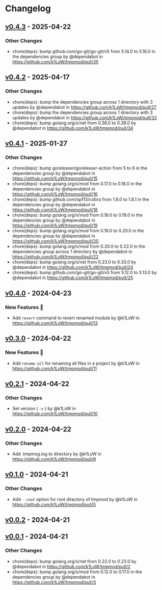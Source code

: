 # Changelog

## [v0.4.3](https://github.com/k1LoW/tmpmod/compare/v0.4.2...v0.4.3) - 2025-04-22
### Other Changes
- chore(deps): bump github.com/go-git/go-git/v5 from 5.14.0 to 5.16.0 in the dependencies group by @dependabot in https://github.com/k1LoW/tmpmod/pull/35

## [v0.4.2](https://github.com/k1LoW/tmpmod/compare/v0.4.1...v0.4.2) - 2025-04-17
### Other Changes
- chore(deps): bump the dependencies group across 1 directory with 3 updates by @dependabot in https://github.com/k1LoW/tmpmod/pull/27
- chore(deps): bump the dependencies group across 1 directory with 3 updates by @dependabot in https://github.com/k1LoW/tmpmod/pull/32
- chore(deps): bump golang.org/x/net from 0.36.0 to 0.38.0 by @dependabot in https://github.com/k1LoW/tmpmod/pull/34

## [v0.4.1](https://github.com/k1LoW/tmpmod/compare/v0.4.0...v0.4.1) - 2025-01-27
### Other Changes
- chore(deps): bump goreleaser/goreleaser-action from 5 to 6 in the dependencies group by @dependabot in https://github.com/k1LoW/tmpmod/pull/15
- chore(deps): bump golang.org/x/mod from 0.17.0 to 0.18.0 in the dependencies group by @dependabot in https://github.com/k1LoW/tmpmod/pull/16
- chore(deps): bump github.com/spf13/cobra from 1.8.0 to 1.8.1 in the dependencies group by @dependabot in https://github.com/k1LoW/tmpmod/pull/18
- chore(deps): bump golang.org/x/mod from 0.18.0 to 0.19.0 in the dependencies group by @dependabot in https://github.com/k1LoW/tmpmod/pull/19
- chore(deps): bump golang.org/x/mod from 0.19.0 to 0.20.0 in the dependencies group by @dependabot in https://github.com/k1LoW/tmpmod/pull/20
- chore(deps): bump golang.org/x/mod from 0.20.0 to 0.22.0 in the dependencies group across 1 directory by @dependabot in https://github.com/k1LoW/tmpmod/pull/22
- chore(deps): bump golang.org/x/net from 0.23.0 to 0.33.0 by @dependabot in https://github.com/k1LoW/tmpmod/pull/24
- chore(deps): bump github.com/go-git/go-git/v5 from 5.12.0 to 5.13.0 by @dependabot in https://github.com/k1LoW/tmpmod/pull/25

## [v0.4.0](https://github.com/k1LoW/tmpmod/compare/v0.3.0...v0.4.0) - 2024-04-23
### New Features 🎉
- Add `revert` command to revert renamed module by @k1LoW in https://github.com/k1LoW/tmpmod/pull/13

## [v0.3.0](https://github.com/k1LoW/tmpmod/compare/v0.2.1...v0.3.0) - 2024-04-22
### New Features 🎉
- Add `rename-all` for renaming all files in a project by @k1LoW in https://github.com/k1LoW/tmpmod/pull/11

## [v0.2.1](https://github.com/k1LoW/tmpmod/compare/v0.2.0...v0.2.1) - 2024-04-22
### Other Changes
- Set version ( `-v` ) by @k1LoW in https://github.com/k1LoW/tmpmod/pull/10

## [v0.2.0](https://github.com/k1LoW/tmpmod/compare/v0.1.0...v0.2.0) - 2024-04-22
### Other Changes
- Add .tmpmog.log to directory by @k1LoW in https://github.com/k1LoW/tmpmod/pull/8

## [v0.1.0](https://github.com/k1LoW/tmpmod/compare/v0.0.2...v0.1.0) - 2024-04-21
### Other Changes
- Add `--root` option for root directory of tmpmod by @k1LoW in https://github.com/k1LoW/tmpmod/pull/5

## [v0.0.2](https://github.com/k1LoW/tmpmod/compare/v0.0.1...v0.0.2) - 2024-04-21

## [v0.0.1](https://github.com/k1LoW/tmpmod/commits/v0.0.1) - 2024-04-21
### Other Changes
- chore(deps): bump golang.org/x/net from 0.22.0 to 0.23.0 by @dependabot in https://github.com/k1LoW/tmpmod/pull/2
- chore(deps): bump golang.org/x/mod from 0.12.0 to 0.17.0 in the dependencies group by @dependabot in https://github.com/k1LoW/tmpmod/pull/3
